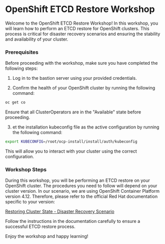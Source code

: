 # OpenShift ETCD Restore Workshop

Welcome to the OpenShift ETCD Restore Workshop! In this workshop, you will learn how to perform an ETCD restore for OpenShift clusters. This process is critical for disaster recovery scenarios and ensuring the stability and availability of your cluster.

### Prerequisites

Before proceeding with the workshop, make sure you have completed the following steps:

1. Log in to the bastion server using your provided credentials.

2. Confirm the health of your OpenShift cluster by running the following command:
```bash
oc get co
```
Ensure that all ClusterOperators are in the "Available" state before proceeding.

3. et the installation kubeconfig file as the active configuration by running the following command:
```bash
export KUBECONFIG=/root/ocp-install/install/auth/kubeconfig
```
This will allow you to interact with your cluster using the correct configuration.


### Workshop Steps

During this workshop, you will be performing an ETCD restore on your OpenShift cluster. The procedures you need to follow will depend on your cluster version. In our scenario, we are using OpenShift Container Platform version 4.12. Therefore, please refer to the official Red Hat documentation specific to your version:

[Restoring Cluster State - Disaster Recovery Scenario](https://docs.openshift.com/container-platform/4.12/backup_and_restore/control_plane_backup_and_restore/disaster_recovery/scenario-2-restoring-cluster-state.html )

Follow the instructions in the documentation carefully to ensure a successful ETCD restore process.

Enjoy the workshop and happy learning!


